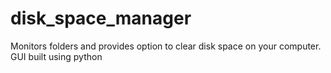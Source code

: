 # disk_space_manager
Monitors folders and provides option to clear disk space on your computer. GUI built using python
